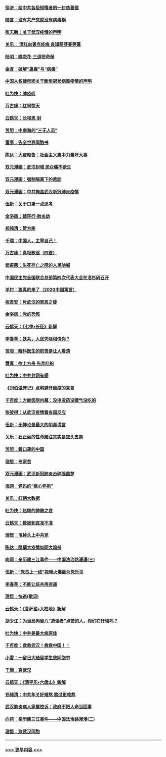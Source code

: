 #### [徐济：给中共各级知情者的一封劝善信](../pages/nsc993/n11868561.md?t=02150355) 
#### [陆言：没有共产党就没有病毒祸](../pages/nsc993/n11868232.md?t=02150355) 
#### [张志鹏：关于武汉疫情的声明](../pages/nsc993/n11867182.md?t=02150355) 
#### [关乐： 漂红向善克疫病 良知萌芽春笋蓬](../pages/nsc993/n11865710.md?t=02150355) 
#### [陆明：蝶恋花‧三退把命保](../pages/nsc993/n11865673.md?t=02150355) 
#### [金言：破解“蛊毒”与“病毒”](../pages/nsc993/n11864103.md?t=02150355) 
#### [中国人权律师团关于新型冠状病毒疫情的声明](../pages/nsc993/n11864249.md?t=02150355) 
#### [吐为快：肺疫叹](../pages/nsc993/n11864027.md?t=02150355) 
#### [万古缘：红祸惊天](../pages/nsc993/n11864079.md?t=02150355) 
#### [云鹤天：长相思‧封](../pages/nsc993/n11864006.md?t=02150355) 
#### [苦胆：中南海的“三无人员”](../pages/nsc993/n11862997.md?t=02150355) 
#### [雷亭：告全世界同胞书](../pages/nsc993/n11862572.md?t=02150355) 
#### [陈达：大疫昭告：社会主义集中力量坏大事](../pages/nsc993/n11859419.md?t=02150355) 
#### [双元漫画：武汉封城 民众痛不欲生](../pages/nsc993/n11859287.md?t=02150355) 
#### [双元漫画：强制隔离下的悲剧](../pages/nsc993/n11859244.md?t=02150355) 
#### [双元漫画：中共掩盖武汉新冠肺炎疫情](../pages/nsc993/n11858249.md?t=02150355) 
#### [伍新：关于口罩一点思考](../pages/nsc993/n11859195.md?t=02150355) 
#### [金浴凤：踏莎行‧肺炎劫](../pages/nsc993/n11858227.md?t=02150355) 
#### [郑纯清：赞方彬](../pages/nsc993/n11856803.md?t=02150355) 
#### [千瑞；中国人，主宰自己！](../pages/nsc993/n11856793.md?t=02150355) 
#### [万古缘：真相歌谣（四首）](../pages/nsc993/n11856263.md?t=02150355) 
#### [武振荣：生死存亡之际的人民呐喊](../pages/nsc993/n11856256.md?t=02150355) 
#### [中国民主党全国联合总部第四次代表大会在洛杉矶召开](../pages/nsc993/n11856344.md?t=02150355) 
#### [羊村：狼真的来了（2020中国寓言）](../pages/nsc993/n11856229.md?t=02150355) 
#### [祝君安：斥武汉的邪恶之徒](../pages/nsc993/n11855861.md?t=02150355) 
#### [金浴凤：党的恐怖](../pages/nsc993/n11855849.md?t=02150355) 
#### [云鹤天：《七律▪长征》新解](../pages/nsc993/n11855479.md?t=02150355) 
#### [李春草：妖共，人民凭啥相信你？](../pages/nsc993/n11855196.md?t=02150355) 
#### [苦胆：眼科医生的职责是让人看清](../pages/nsc993/n11853840.md?t=02150355) 
#### [慧真：欲上方舟 先弃红船](../pages/nsc993/n11853483.md?t=02150355) 
#### [吐为快：中共封网有感](../pages/nsc993/n11852575.md?t=02150355) 
#### [《刘伯温碑记》点明避开瘟疫的真言](../pages/nsc993/n11852128.md?t=02150355) 
#### [千百度：方舱医院内幕：没电没药没暖气没吃的](../pages/nsc993/n11850211.md?t=02150355) 
#### [张彼得：从武汉疫情看各国反应](../pages/nsc993/n11850102.md?t=02150355) 
#### [伍新：无神论是最大的阴毒谎言](../pages/nsc993/n11846129.md?t=02150355) 
#### [关乐：石正丽的性命赌注其实是空头支票](../pages/nsc993/n11846109.md?t=02150355) 
#### [苦胆：戴口罩的中国](../pages/nsc993/n11845576.md?t=02150355) 
#### [理悟：专家苦](../pages/nsc993/n11845564.md?t=02150355) 
#### [双元漫画：武汉新冠肺炎击碎强国梦](../pages/nsc993/n11843320.md?t=02150355) 
#### [海网：党妈的“瘟心怀抱”](../pages/nsc993/n11840740.md?t=02150355) 
#### [关乐：红朝大数据](../pages/nsc993/n11840675.md?t=02150355) 
#### [吐为快：赵粉的肺腑之哀](../pages/nsc993/n11840618.md?t=02150355) 
#### [云鹤天：数据到底准不准](../pages/nsc993/n11840325.md?t=02150355) 
#### [理悟：甩掉头上中共党](../pages/nsc993/n11838826.md?t=02150355) 
#### [陈达：隐瞒大疫情如同大暗杀](../pages/nsc993/n11838771.md?t=02150355) 
#### [向莉：亲历建三江事件——中国法治路漫漫(三)](../pages/nsc993/n11831825.md?t=02150355) 
#### [伍新：“党员上一线”视频火爆最为党乐见](../pages/nsc993/n11838200.md?t=02150355) 
#### [李春草：不能让妖共再逍遥](../pages/nsc993/n11838102.md?t=02150355) 
#### [理悟：快逃(歌词)](../pages/nsc993/n11838083.md?t=02150355) 
#### [云鹤天：《菩萨蛮▪大柏地》新解](../pages/nsc993/n11838059.md?t=02150355) 
#### [胡少江：为当局拘留八“造谣者”点赞的人，你们在忏悔吗？](../pages/nsc993/n11836801.md?t=02150355) 
#### [吐为快：中共是最大病原体](../pages/nsc993/n11836748.md?t=02150355) 
#### [千百度：救救武汉！救救中国！！](../pages/nsc993/n11836145.md?t=02150355) 
#### [小雪：一留日大陆留学生致同胞书](../pages/nsc993/n11834624.md?t=02150355) 
#### [千瑞：哀武汉](../pages/nsc993/n11833647.md?t=02150355) 
#### [云鹤天：《清平乐▪六盘山》新解](../pages/nsc993/n11833611.md?t=02150355) 
#### [郑纯清：中共年关好难熬 熬过更难熬](../pages/nsc993/n11833489.md?t=02150355) 
#### [武汉肺炎病人家属控诉：政府不把人命当回事](../pages/nsc993/n11833205.md?t=02150355) 
#### [向莉：亲历建三江事件——中国法治路漫漫(二)](../pages/nsc993/n11829102.md?t=02150355) 
#### [理悟：致武汉同胞](../pages/nsc993/n11831522.md?t=02150355) 

----
#### [ >>> 更早内容 <<< ](../indexes/nsc993-earlier.md)
